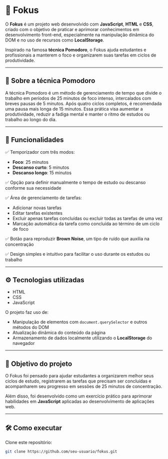 # 🎯 Fokus

O **Fokus** é um projeto web desenvolvido com **JavaScript**, **HTML** e **CSS**, criado com o objetivo de praticar e aprimorar conhecimentos em desenvolvimento front-end, especialmente na manipulação dinâmica do DOM e no uso de recursos como **LocalStorage**.

Inspirado na famosa **técnica Pomodoro**, o Fokus ajuda estudantes e profissionais a manterem o foco e organizarem suas tarefas em ciclos de produtividade.

---

## 🌱 Sobre a técnica Pomodoro
A técnica Pomodoro é um método de gerenciamento de tempo que divide o trabalho em períodos de 25 minutos de foco intenso, intercalados com breves pausas de 5 minutos. Após quatro ciclos completos, é recomendada uma pausa mais longa de 15 minutos. Essa prática visa aumentar a produtividade, reduzir a fadiga mental e manter o ritmo de estudos ou trabalho ao longo do dia.

---

## 🚀 Funcionalidades
✅ Temporizador com três modos:
- **Foco**: 25 minutos
- **Descanso curto**: 5 minutos
- **Descanso longo**: 15 minutos

✅ Opção para definir manualmente o tempo de estudo ou descanso conforme sua necessidade

✅ Área de gerenciamento de tarefas:
- Adicionar novas tarefas
- Editar tarefas existentes
- Excluir apenas tarefas concluídas ou excluir todas as tarefas de uma vez
- Marcação automática da tarefa como concluída ao término de um ciclo de foco

✅ Botão para reproduzir **Brown Noise**, um tipo de ruído que auxilia na concentração

✅ Design simples e intuitivo para facilitar o uso durante os estudos ou trabalho

---

## ⚙️ Tecnologias utilizadas
- HTML
- CSS
- JavaScript

O projeto faz uso de:
- Manipulação de elementos com `document.querySelector` e outros métodos do DOM
- Atualização dinâmica do conteúdo da página
- Armazenamento de dados localmente utilizando o **LocalStorage** do navegador

---

## 📌 Objetivo do projeto
O Fokus foi pensado para ajudar estudantes a organizarem melhor seus ciclos de estudo, registrarem as tarefas que precisam ser concluídas e acompanharem seu progresso em sessões de 25 minutos de concentração.

Além disso, foi desenvolvido como um exercício prático para aprimorar habilidades em **JavaScript** aplicadas ao desenvolvimento de aplicações web.

---

## 🛠️ Como executar
Clone este repositório:
```bash
git clone https://github.com/seu-usuario/fokus.git

